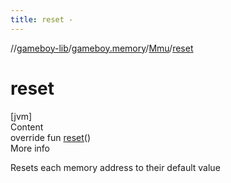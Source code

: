 ```yaml
---
title: reset -
---
```

//[gameboy-lib](../../index.md)/[gameboy.memory](../index.md)/[Mmu](index.md)/[reset](reset.md)



# reset  
[jvm]  
Content  
override fun [reset](reset.md)()  
More info  


Resets each memory address to their default value

  



